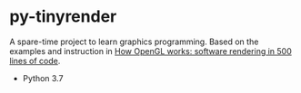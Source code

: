 # py-tinyrender

A spare-time project to learn graphics programming. Based on the examples and instruction in [How OpenGL works: software rendering in 500 lines of code](https://github.com/ssloy/tinyrenderer/wiki).

* Python 3.7